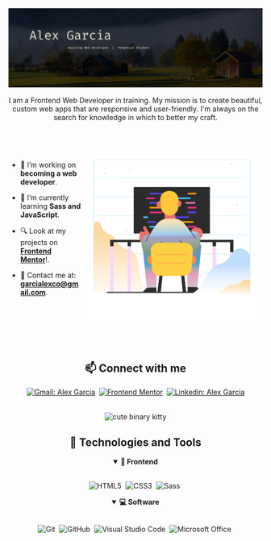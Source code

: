<!-- Banner -->
<img src="assets/github_banner.jpg" alt="garcialexco banner">

<p align="center">
  I am a Frontend Web Developer in training. My mission is to create beautiful, custom web apps that are responsive and user-friendly. I'm always on the search for knowledge in which to better my craft.
</p>

##

<br>

<!-- Illustration by Oleg Shcherba from Ouch! -->
<img align="right" src="assets/programming.gif" alt="programming gif" width="360px">

<br>

- 🔭 I’m working on **becoming a web developer**.

- 📌 I’m currently learning **Sass and JavaScript**.

- 🔍 Look at my projects on [**Frontend Mentor**](https://www.frontendmentor.io/profile/garcialexco)!.

- 📧 Contact me at: **garcialexco@gmail.com**.

<br>
<br>
<br>
<br>
<br>


<h2 align="center">📫 Connect with me</h2>

<div align = "center">
    
[![Gmail: Alex Garcia](https://img.shields.io/badge/-gmail-red?style=for-the-badge&logo=Gmail&logoColor=white&link=mailto:garcialexco@gmail.com)](mailto:melvinaguilarhdz@gmail.com)&nbsp;
[![Frontend Mentor](https://img.shields.io/badge/-Frontend%20Mentor-5F3DC4?style=for-the-badge&logo=FrontendMentor&logoColor=white&link=https://https://www.frontendmentor.io/profile/garcialexco)](https://www.frontendmentor.io/profile/garcialexco)&nbsp;
[![Linkedin: Alex Garcia](https://img.shields.io/badge/-linkedin-blue?style=for-the-badge&logo=Linkedin&logoColor=white&link=https://www.linkedin.com/in/alex-garcia-8902b1142/)](https://www.linkedin.com/in/alex-garcia-8902b1142/)
  
</div>

<div align = "center">

<br>

<img align="center" src="assets/1010cat.gif" alt="cute binary kitty" width="200px">

<br>

<h2 align="center">🧰 Technologies and Tools</h2>

<details open>
<summary><b>🎨 Frontend</b></summary>
<br>
  
![HTML5](https://img.shields.io/badge/-HTML5-E34F26?style=for-the-badge&logo=html5&logoColor=white)&nbsp;
![CSS3](https://img.shields.io/badge/-CSS3-1572B6?style=for-the-badge&logo=css3)&nbsp;
![Sass](https://img.shields.io/badge/-Sass-CC6699?style=for-the-badge&logo=sass&logoColor=white)&nbsp;
</details>

<details open>
<summary><b>💻 Software</b></summary>
<br>

![Git](https://img.shields.io/badge/-Git-F05032?style=for-the-badge&logo=git&logoColor=white)&nbsp;
![GitHub](https://img.shields.io/badge/-GitHub-181717?style=for-the-badge&logo=github)&nbsp;
![Visual Studio Code](https://img.shields.io/badge/-VSCODE-007ACC?style=for-the-badge&&logo=visual-studio-code&logoColor=white)&nbsp;
![Microsoft Office](https://img.shields.io/badge/-MS%20Office-D83B01?style=for-the-badge&logo=microsoft-office&logoColor=white)&nbsp;
</details>

</div>
